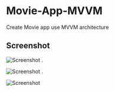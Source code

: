 # Movie-App-MVVM
Create Movie app use MVVM architecture 

## Screenshot

![Screenshot](https://i.postimg.cc/RhbqM8M6/Screenshot-2021-11-20-16-07-04-319-uz-murodjon-sattorov-myfilms.jpg)
.

![Screenshot](https://i.postimg.cc/SRXkGKhR/Screenshot-2021-11-20-16-07-15-404-uz-murodjon-sattorov-myfilms.jpg)
.

![Screenshot](https://i.postimg.cc/g2bmvdBc/Screenshot-2021-11-20-16-07-23-954-uz-murodjon-sattorov-myfilms.jpg)
